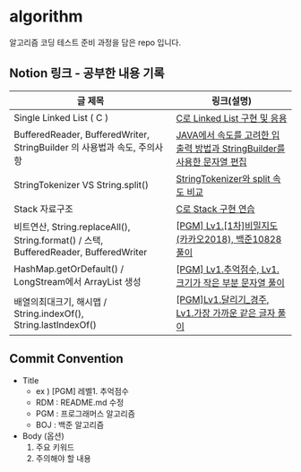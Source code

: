 # algorithm
알고리즘 코딩 테스트 준비 과정을 담은 repo 입니다.

## Notion 링크 - 공부한 내용 기록
| 글 제목 | 링크(설명) |
|--|--|
| Single Linked List ( C ) | [C로 Linked List 구현 및 응용](https://bird-liver-ecc.notion.site/Single-Linked-List-C-a740b6eec3674da4b1bea11f55bec5c6?pvs=4) |
| BufferedReader, BufferedWriter, StringBuilder 의 사용법과 속도, 주의사항 | [JAVA에서 속도를 고려한 입출력 방법과 StringBuilder를 사용한 문자열 편집](https://bird-liver-ecc.notion.site/BufferedReader-BufferedWriter-StringBuilder-0ef39a74daab465299f2c368513da602?pvs=4) |
| StringTokenizer VS String.split() | [StringTokenizer와 split 속도 비교](https://bird-liver-ecc.notion.site/StringTokenizer-VS-String-split-7133dade7c804f46a48994859fc514b0?pvs=4) |
| Stack 자료구조 | [C로 Stack 구현 연습](https://bird-liver-ecc.notion.site/Stack-3074b400284b456da06b900f70a9cf93?pvs=4) |
| 비트연산, String.replaceAll(), String.format() / 스택, BufferedReader, BufferedWriter | [[PGM] Lv1.[1차]비밀지도(카카오2018), 백준10828 풀이](https://bird-liver-ecc.notion.site/String-replaceAll-String-format-BufferedReader-BufferedWriter-8c291185c0924175b07264f122bf341e?pvs=4) |
| HashMap.getOrDefault() / LongStream에서 ArrayList 생성 | [[PGM] Lv1.추억점수, Lv1.크기가 작은 부분 문자열 풀이](https://bird-liver-ecc.notion.site/HashMap-getOrDefault-LongStream-ArrayList-9e337ba9e0524014af32594642143bbd?pvs=4) |
| 배열의최대크기, 해시맵 / String.indexOf(), String.lastIndexOf() | [[PGM]Lv1.달리기_경주, Lv1.가장 가까운 같은 글자 풀이](https://bird-liver-ecc.notion.site/String-indexOf-String-lastIndexOf-5769d9421c064584a13209e50179900a?pvs=4) |



## Commit Convention

* Title
	* ex ) [PGM] 레벨1. 추억점수
	* RDM : README.md 수정
	* PGM : 프로그래머스 알고리즘 
	* BOJ : 백준 알고리즘 
* Body (옵션)
	1.  주요 키워드
	2.  주의해야 할 내용
